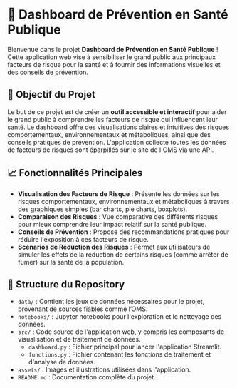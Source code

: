 # 🏥 Dashboard de Prévention en Santé Publique

Bienvenue dans le projet **Dashboard de Prévention en Santé Publique** ! Cette application web vise à sensibiliser le grand public aux principaux facteurs de risque pour la santé et à fournir des informations visuelles et des conseils de prévention.

## 🌟 Objectif du Projet

Le but de ce projet est de créer un **outil accessible et interactif** pour aider le grand public à comprendre les facteurs de risque qui influencent leur santé. Le dashboard offre des visualisations claires et intuitives des risques comportementaux, environnementaux et métaboliques, ainsi que des conseils pratiques de prévention. 
L'application collecte toutes les données de facteurs de risques sont éparpillés sur le site de l'OMS via une API.

## 📈 Fonctionnalités Principales

- **Visualisation des Facteurs de Risque** : Présente les données sur les risques comportementaux, environnementaux et métaboliques à travers des graphiques simples (bar charts, pie charts, boxplots).
- **Comparaison des Risques** : Vue comparative des différents risques pour mieux comprendre leur impact relatif sur la santé publique.
- **Conseils de Prévention** : Propose des recommandations pratiques pour réduire l'exposition à ces facteurs de risque.
- **Scénarios de Réduction des Risques** : Permet aux utilisateurs de simuler les effets de la réduction de certains risques (comme arrêter de fumer) sur la santé de la population.

## 📂 Structure du Repository

- `data/` : Contient les jeux de données nécessaires pour le projet, provenant de sources fiables comme l’OMS.
- `notebooks/` : Jupyter notebooks pour l'exploration et le nettoyage des données.
- `src/` : Code source de l'application web, y compris les composants de visualisation et de traitement de données.
  - `dashboard.py` : Fichier principal pour lancer l'application Streamlit.
  - `functions.py` : Fichier contenant les fonctions de traitement et d'analyse de données.
- `assets/` : Images et illustrations utilisées dans l'application.
- `README.md` : Documentation complète du projet.


